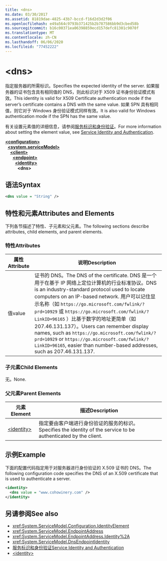```yaml
---
title: <dns>
ms.date: 03/30/2017
ms.assetid: 81819dae-4825-43b7-bccd-f16d2d3d2f06
ms.openlocfilehash: e49a564c9793b371425b2b787586bb9d3cbed58b
ms.sourcegitcommit: b16c00371ea06398859ecd157defc81301c9070f
ms.translationtype: MT
ms.contentlocale: zh-CN
ms.lasthandoff: 06/06/2020
ms.locfileid: "77452222"
---
```

# \<dns>
<span data-ttu-id="e4ab8-101">指定服务器的所需标识。</span><span class="sxs-lookup"><span data-stu-id="e4ab8-101">Specifies the expected identity of the server.</span></span> <span data-ttu-id="e4ab8-102">如果服务器的证书包含具有相同值的 DNS，则此标识对于 X509 证书身份验证模式有效。</span><span class="sxs-lookup"><span data-stu-id="e4ab8-102">This identity is valid for X509 Certificate authentication mode if the server’s certificate contains a DNS with the same value.</span></span> <span data-ttu-id="e4ab8-103">如果 SPN 具有相同值，则它对于 Windows 身份验证模式同样有效。</span><span class="sxs-lookup"><span data-stu-id="e4ab8-103">It is also valid for Windows authentication mode if the SPN has the same value.</span></span>  
  
<span data-ttu-id="e4ab8-104">有关设置元素值的详细信息，请参阅[服务标识和身份验证](../../../wcf/feature-details/service-identity-and-authentication.md)。</span><span class="sxs-lookup"><span data-stu-id="e4ab8-104">For more information about setting the element value, see [Service Identity and Authentication](../../../wcf/feature-details/service-identity-and-authentication.md).</span></span>  
  
[**\<configuration>**](../configuration-element.md)\
&nbsp;&nbsp;[**\<system.serviceModel>**](system-servicemodel.md)\
&nbsp;&nbsp;&nbsp;&nbsp;[**\<client>**](client.md)\
&nbsp;&nbsp;&nbsp;&nbsp;&nbsp;&nbsp;[**\<endpoint>**](endpoint-of-client.md)\
&nbsp;&nbsp;&nbsp;&nbsp;&nbsp;&nbsp;&nbsp;&nbsp;[**\<identity>**](identity.md)\
&nbsp;&nbsp;&nbsp;&nbsp;&nbsp;&nbsp;&nbsp;&nbsp;&nbsp;&nbsp;**\<dns>**  
  
## <a name="syntax"></a><span data-ttu-id="e4ab8-105">语法</span><span class="sxs-lookup"><span data-stu-id="e4ab8-105">Syntax</span></span>  
  
```xml  
<dns value = "String" />
```  
  
## <a name="attributes-and-elements"></a><span data-ttu-id="e4ab8-106">特性和元素</span><span class="sxs-lookup"><span data-stu-id="e4ab8-106">Attributes and Elements</span></span>  
 <span data-ttu-id="e4ab8-107">下列各节描述了特性、子元素和父元素。</span><span class="sxs-lookup"><span data-stu-id="e4ab8-107">The following sections describe attributes, child elements, and parent elements.</span></span>  
  
### <a name="attributes"></a><span data-ttu-id="e4ab8-108">特性</span><span class="sxs-lookup"><span data-stu-id="e4ab8-108">Attributes</span></span>  
  
|<span data-ttu-id="e4ab8-109">属性</span><span class="sxs-lookup"><span data-stu-id="e4ab8-109">Attribute</span></span>|<span data-ttu-id="e4ab8-110">说明</span><span class="sxs-lookup"><span data-stu-id="e4ab8-110">Description</span></span>|  
|---------------|-----------------|  
|<span data-ttu-id="e4ab8-111">值</span><span class="sxs-lookup"><span data-stu-id="e4ab8-111">value</span></span>|<span data-ttu-id="e4ab8-112">证书的 DNS。</span><span class="sxs-lookup"><span data-stu-id="e4ab8-112">The DNS of the certificate.</span></span> <span data-ttu-id="e4ab8-113">DNS 是一个用于在基于 IP 网络上定位计算机的行业标准协议。</span><span class="sxs-lookup"><span data-stu-id="e4ab8-113">DNS is an industry-standard protocol used to locate computers on an IP-based network.</span></span> <span data-ttu-id="e4ab8-114">用户可以记住显示名称（如 `https://go.microsoft.com/fwlink/?prd=10929` 或 `https://go.microsoft.com/fwlink/?LinkID=96165` ）比基于数字的地址更简单（如207.46.131.137）。</span><span class="sxs-lookup"><span data-stu-id="e4ab8-114">Users can remember display names, such as `https://go.microsoft.com/fwlink/?prd=10929` or `https://go.microsoft.com/fwlink/?LinkID=96165`, easier than number-based addresses, such as 207.46.131.137.</span></span>|  
  
### <a name="child-elements"></a><span data-ttu-id="e4ab8-115">子元素</span><span class="sxs-lookup"><span data-stu-id="e4ab8-115">Child Elements</span></span>  
 <span data-ttu-id="e4ab8-116">无。</span><span class="sxs-lookup"><span data-stu-id="e4ab8-116">None.</span></span>  
  
### <a name="parent-elements"></a><span data-ttu-id="e4ab8-117">父元素</span><span class="sxs-lookup"><span data-stu-id="e4ab8-117">Parent Elements</span></span>  
  
|<span data-ttu-id="e4ab8-118">元素</span><span class="sxs-lookup"><span data-stu-id="e4ab8-118">Element</span></span>|<span data-ttu-id="e4ab8-119">描述</span><span class="sxs-lookup"><span data-stu-id="e4ab8-119">Description</span></span>|  
|-------------|-----------------|  
|[\<identity>](identity.md)|<span data-ttu-id="e4ab8-120">指定要由客户端进行身份验证的服务的标识。</span><span class="sxs-lookup"><span data-stu-id="e4ab8-120">Specifies the identity of the service to be authenticated by the client.</span></span>|  
  
## <a name="example"></a><span data-ttu-id="e4ab8-121">示例</span><span class="sxs-lookup"><span data-stu-id="e4ab8-121">Example</span></span>  
 <span data-ttu-id="e4ab8-122">下面的配置代码指定用于对服务器进行身份验证的 X.509 证书的 DNS。</span><span class="sxs-lookup"><span data-stu-id="e4ab8-122">The following configuration code specifies the DNS of an X.509 certificate that is used to authenticate a server.</span></span>  
  
```xml  
<identity>
  <dns value = "www.cohowinery.com" />
</identity>
```  
  
## <a name="see-also"></a><span data-ttu-id="e4ab8-123">另请参阅</span><span class="sxs-lookup"><span data-stu-id="e4ab8-123">See also</span></span>

- <xref:System.ServiceModel.Configuration.IdentityElement>
- <xref:System.ServiceModel.EndpointAddress>
- <xref:System.ServiceModel.EndpointAddress.Identity%2A>
- <xref:System.ServiceModel.DnsEndpointIdentity>
- [<span data-ttu-id="e4ab8-124">服务标识和身份验证</span><span class="sxs-lookup"><span data-stu-id="e4ab8-124">Service Identity and Authentication</span></span>](../../../wcf/feature-details/service-identity-and-authentication.md)
- [\<identity>](identity.md)
